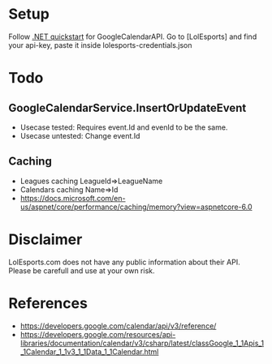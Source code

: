 ﻿# Setup
Follow [.NET quickstart](https://developers.google.com/calendar/api/quickstart/dotnet#step_2_set_up_the_sample) for GoogleCalendarAPI.
Go to [LolEsports] and find your api-key, paste it inside lolesports-credentials.json

# Todo
## GoogleCalendarService.InsertOrUpdateEvent
- Usecase tested: Requires event.Id and evenId to be the same.
- Usecase untested: Change event.Id

## Caching
- Leagues caching LeagueId=>LeagueName
- Calendars caching Name=>Id
- https://docs.microsoft.com/en-us/aspnet/core/performance/caching/memory?view=aspnetcore-6.0

# Disclaimer
LolEsports.com does not have any public information about their API.
Please be carefull and use at your own risk.

# References
- https://developers.google.com/calendar/api/v3/reference/
- https://developers.google.com/resources/api-libraries/documentation/calendar/v3/csharp/latest/classGoogle_1_1Apis_1_1Calendar_1_1v3_1_1Data_1_1Calendar.html